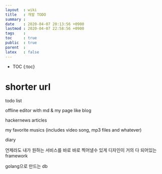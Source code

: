 ```yaml
---
layout  : wiki
title   : 개발 TODO
summary : 
date    : 2020-04-07 20:13:56 +0900
lastmod : 2020-04-07 22:58:56 +0900
tags    : 
toc     : true
public  : true
parent  : 
latex   : false
---
```

* TOC
{:toc}

# shorter url

todo list

offline editor with md & my page like blog

hackernews articles

my favorite musics (includes video song, mp3 files and whatever)

diary

언제라도 내가 원하는 서비스를 바로 바로 찍어낼수 있게 디자인이 거의 다 되어있는 framework

golang으로 만드는 db
